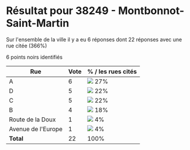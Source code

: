 # Résultat pour 38249 - Montbonnot-Saint-Martin

Sur l'ensemble de la ville il y a eu 6 réponses dont 22 réponses avec une rue citée (366%)

6 points noirs identifiés

| Rue | Vote | % / les rues cités|
|-----|------|-------------------|
| A | 6 | <img src="../../img/bar_27.gif" />&nbsp;27%|
| D | 5 | <img src="../../img/bar_22.gif" />&nbsp;22%|
| C | 5 | <img src="../../img/bar_22.gif" />&nbsp;22%|
| B | 4 | <img src="../../img/bar_18.gif" />&nbsp;18%|
| Route de la Doux | 1 | <img src="../../img/bar_4.gif" />&nbsp;4%|
| Avenue de l'Europe | 1 | <img src="../../img/bar_4.gif" />&nbsp;4%|
| **Total** | 22 | 100%|
